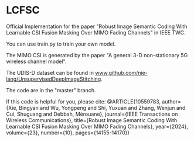 # LCFSC
Official Implementation for the paper "Robust Image Semantic Coding With Learnable CSI Fusion Masking Over MIMO Fading Channels" in IEEE TWC.

You can use train.py to train your own model.

The MIMO CSI is generated by the paper "A general 3-D non-stationary 5G wireless channel model".

The UDIS-D dataset can be found in www.github.com/nie-lang/UnsupervisedDeepImageStitching.

The code are in the "master" branch.

If this code is helpful for you, please cite:
@ARTICLE{10559783,
  author={Xie, Bingyan and Wu, Yongpeng and Shi, Yuxuan and Zhang, Wenjun and Cui, Shuguang and Debbah, Mérouane},
  journal={IEEE Transactions on Wireless Communications}, 
  title={Robust Image Semantic Coding With Learnable CSI Fusion Masking Over MIMO Fading Channels}, 
  year={2024},
  volume={23},
  number={10},
  pages={14155-14170}}
